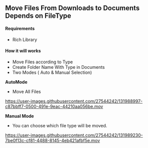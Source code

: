 ## Move Files From Downloads to Documents Depends on FileType

#### Requirements
- Rich Library

#### How it will works
- Move Files according to Type
- Create Folder Name With Type in Documents
- Two Modes ( Auto & Manual Selection) 

**AutoMode**
- Move All Files 


https://user-images.githubusercontent.com/27544242/131988997-c87bbff7-0500-491e-9eac-44210aa056be.mov

**Manual Mode**
- You can choose which file type will be moved.

https://user-images.githubusercontent.com/27544242/131989230-7be0f13c-cf81-4488-8145-4eb421afbf5e.mov



